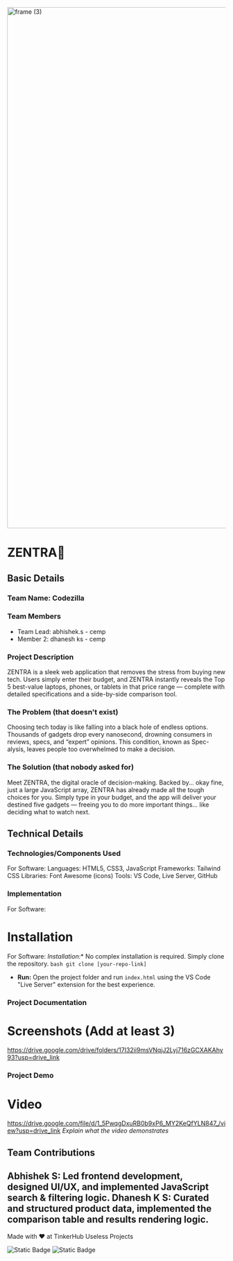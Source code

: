 <img width="3188" height="1202" alt="frame (3)" src="https://github.com/user-attachments/assets/517ad8e9-ad22-457d-9538-a9e62d137cd7" />


# ZENTRA🎯


## Basic Details
### Team Name: Codezilla


### Team Members
- Team Lead: abhishek.s - cemp
- Member 2: dhanesh ks - cemp


### Project Description
ZENTRA is a sleek web application that removes the stress from buying new tech.
Users simply enter their budget, and ZENTRA instantly reveals the Top 5 best-value laptops, phones, or tablets in that price range — complete with detailed specifications and a side-by-side comparison tool.

### The Problem (that doesn't exist)
Choosing tech today is like falling into a black hole of endless options.
Thousands of gadgets drop every nanosecond, drowning consumers in reviews, specs, and “expert” opinions. This condition, known as Spec-alysis, leaves people too overwhelmed to make a decision.

### The Solution (that nobody asked for)
Meet ZENTRA, the digital oracle of decision-making.
Backed by… okay fine, just a large JavaScript array, ZENTRA has already made all the tough choices for you.
Simply type in your budget, and the app will deliver your destined five gadgets — freeing you to do more important things… like deciding what to watch next.

## Technical Details
### Technologies/Components Used
For Software:
Languages: HTML5, CSS3, JavaScript
Frameworks: Tailwind CSS
Libraries: Font Awesome (icons)
Tools: VS Code, Live Server, GitHub


### Implementation
For Software:
# Installation
For Software:
*Installation:** No complex installation is required. Simply clone the repository.
    ```bash
    git clone [your-repo-link]
    ```
* **Run:** Open the project folder and run `index.html` using the VS Code "Live Server" extension for the best experience.


### Project Documentation

# Screenshots (Add at least 3)
https://drive.google.com/drive/folders/17I32ii9msVNqjJ2Lyj716zGCXAKAhy93?usp=drive_link


### Project Demo
# Video
https://drive.google.com/file/d/1_5PwqgDxuRB0b9xP6_MY2KeQfYLN847_/view?usp=drive_link
*Explain what the video demonstrates*


## Team Contributions
Abhishek S: Led frontend development, designed UI/UX, and implemented JavaScript search & filtering logic.
Dhanesh K S: Curated and structured product data, implemented the comparison table and results rendering logic.
---
Made with ❤️ at TinkerHub Useless Projects 

![Static Badge](https://img.shields.io/badge/TinkerHub-24?color=%23000000&link=https%3A%2F%2Fwww.tinkerhub.org%2F)
![Static Badge](https://img.shields.io/badge/UselessProjects--25-25?link=https%3A%2F%2Fwww.tinkerhub.org%2Fevents%2FQ2Q1TQKX6Q%2FUseless%2520Projects)
